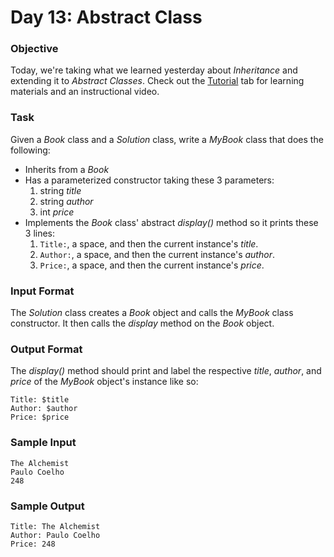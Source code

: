 # Day 13: Abstract Class
### Objective
Today, we're taking what we learned yesterday about _Inheritance_ and extending it to _Abstract Classes_.
Check out the [Tutorial](https://www.hackerrank.com/challenges/30-abstract-classes/tutorial)
tab for learning materials and an instructional video.
### Task
Given a _Book_ class and a _Solution_ class, write a _MyBook_ class that does the following:
* Inherits from a _Book_
* Has a parameterized constructor taking these 3 parameters:
  1. string _title_
  2. string _author_
  3. int _price_
* Implements the _Book_ class' abstract _display()_ method so it prints these 3 lines:
  1. `Title:`, a space, and then the current instance's _title_.
  2. `Author:`, a space, and then the current instance's _author_.
  3. `Price:`, a space, and then the current instance's _price_.

### Input Format
The _Solution_ class creates a _Book_ object and calls the _MyBook_ class constructor.
It then calls the _display_ method on the _Book_ object.
### Output Format
The _display()_ method should print and label the respective _title_, _author_, and _price_ of the _MyBook_ object's instance like so:
```
Title: $title
Author: $author
Price: $price
```
### Sample Input
```
The Alchemist
Paulo Coelho
248
```
### Sample Output
```
Title: The Alchemist
Author: Paulo Coelho
Price: 248
```
